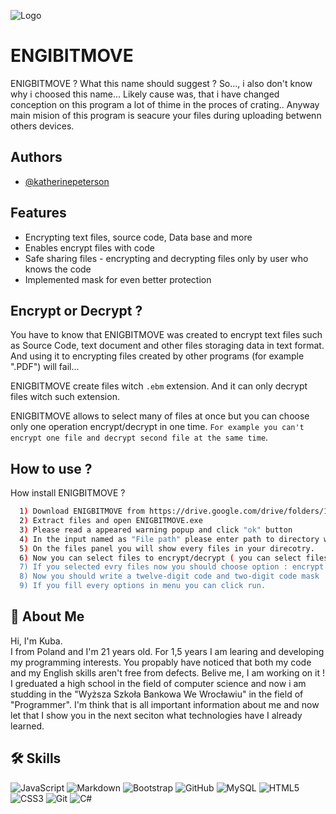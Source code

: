 ![Logo](https://imagizer.imageshack.com/img922/5426/zIddrV.png)




# ENGIBITMOVE

ENIGBITMOVE ? What this name should suggest ? So..., i also don't know why i choosed this name...
Likely cause was, that i have changed conception on this program a lot of thime in the 
proces of crating.. Anyway main mision of this program is seacure your files during uploading
betwenn others devices.





## Authors

- [@katherinepeterson](https://www.github.com/octokatherine)


## Features

- Encrypting text files, source code, Data base and more
- Enables encrypt files with code
- Safe sharing files - encrypting and decrypting files only by user who knows the code
- Implemented mask for even better protection


## Encrypt or Decrypt ?

You have to know that ENIGBITMOVE was created to encrypt text files such as Source Code, text document and other files storaging data in text format.  
And using it to encrypting files created by other programs (for example ".PDF") will fail...

ENIGBITMOVE create files witch `.ebm` extension. And it can only decrypt files witch such extension.

ENIGBITMOVE allows to select many of files at once but you can choose only one operation encrypt/decrypt in one time.  `For example you can't encrypt one file and decrypt second file at the same time`.


## How to use ?

How install ENIGBITMOVE ?

```bash
  1) Download ENIGBITMOVE from https://drive.google.com/drive/folders/1wqCuC7XQhcK3oGm0ZY__Yci0quSQ3RC2?usp=sharing
  2) Extract files and open ENIGBITMOVE.exe
  3) Please read a appeared warning popup and click "ok" button 
  4) In the input named as "File path" please enter path to directory with files to encrypt/decrypt and click "FIND" button
  5) On the files panel you will show every files in your direcotry.
  6) Now you can select files to encrypt/decrypt ( you can select files to encrypt or only files to decrypt. ENIGBITMOVE doesn't mix operation)
  7) If you selected evry files now you should choose option : encrypt or decrypt ( file to decrypt have a ".ebm" extension )
  8) Now you should write a twelve-digit code and two-digit code mask
  9) If you fill every options in menu you can click run.
```
    
## 🚀 About Me
Hi, I'm Kuba.  
I from Poland and I'm 21 years old. For 1,5 years I am learing and developing my programming interests. You propably have noticed that both my code and my English skills aren't 
free from defects.  Belive me, I am working on it ! I greduated a high school in the field of computer science and now i am studding in the "Wyższa Szkoła Bankowa We Wrocławiu" in the field of "Programmer".
I'm think that is all important information about me and now let that I show you  in the next seciton what technologies have I already learned.

## 🛠 Skills
![JavaScript](https://img.shields.io/badge/javascript-%23323330.svg?style=for-the-badge&logo=javascript&logoColor=%23F7DF1E)
![Markdown](https://img.shields.io/badge/markdown-%23000000.svg?style=for-the-badge&logo=markdown&logoColor=white)
![Bootstrap](https://img.shields.io/badge/bootstrap-%23563D7C.svg?style=for-the-badge&logo=bootstrap&logoColor=white)
![GitHub](https://img.shields.io/badge/github-%23121011.svg?style=for-the-badge&logo=github&logoColor=white)
![MySQL](https://img.shields.io/badge/mysql-%2300f.svg?style=for-the-badge&logo=mysql&logoColor=white)
![HTML5](https://img.shields.io/badge/html5-%23E34F26.svg?style=for-the-badge&logo=html5&logoColor=white)
![CSS3](https://img.shields.io/badge/css3-%231572B6.svg?style=for-the-badge&logo=css3&logoColor=white)
![Git](https://img.shields.io/badge/git-%23F05033.svg?style=for-the-badge&logo=git&logoColor=white)
![C#](https://img.shields.io/badge/c%23-%23239120.svg?style=for-the-badge&logo=c-sharp&logoColor=white)

